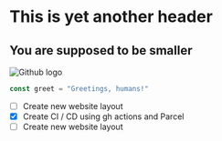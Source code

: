# This is yet another header
## You are supposed to be smaller

![Github logo](https://cdn-icons-png.flaticon.com/512/25/25231.png)

``` javascript
const greet = "Greetings, humans!"
```

- [ ] Create new website layout
- [x] Create CI / CD using gh actions and Parcel
- [ ] Create new website layout
